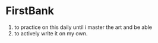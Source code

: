 # FirstBank

1. to practice on this daily until i master the art and be able
2. to actively write it on my own.
